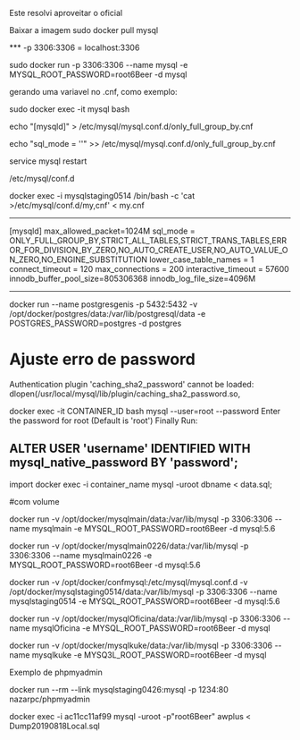 Este resolvi aproveitar o oficial

Baixar a imagem
sudo docker pull mysql

*** -p 3306:3306  = localhost:3306


sudo docker run -p 3306:3306 --name mysql -e MYSQL_ROOT_PASSWORD=root6Beer -d mysql



gerando uma variavel no .cnf, como exemplo:

sudo docker exec -it mysql bash 

echo "[mysqld]" >  /etc/mysql/mysql.conf.d/only_full_group_by.cnf

echo "sql_mode = ''" >>  /etc/mysql/mysql.conf.d/only_full_group_by.cnf

service mysql restart


/etc/mysql/conf.d

docker exec -i mysqlstaging0514 /bin/bash -c 'cat >/etc/mysql/conf.d/my,cnf' < my.cnf

*************************
[mysqld]
max_allowed_packet=1024M
sql_mode = ONLY_FULL_GROUP_BY,STRICT_ALL_TABLES,STRICT_TRANS_TABLES,ERROR_FOR_DIVISION_BY_ZERO,NO_AUTO_CREATE_USER,NO_AUTO_VALUE_ON_ZERO,NO_ENGINE_SUBSTITUTION
lower_case_table_names = 1
connect_timeout = 120
max_connections = 200
interactive_timeout = 57600
innodb_buffer_pool_size=805306368
innodb_log_file_size=4096M
*************************


docker run --name postgresgenis -p 5432:5432 -v /opt/docker/postgres/data:/var/lib/postgresql/data -e POSTGRES_PASSWORD=postgres -d postgres



# Ajuste erro de password
Authentication plugin 'caching_sha2_password' cannot be loaded: dlopen(/usr/local/mysql/lib/plugin/caching_sha2_password.so, 

docker exec -it CONTAINER_ID bash
mysql --user=root --password
Enter the password for root (Default is 'root') Finally Run:

ALTER USER 'username' IDENTIFIED WITH mysql_native_password BY 'password';
-----------------------------------------------------------------------------------------

import
docker exec -i container_name mysql -uroot dbname < data.sql;

#com volume

docker run -v /opt/docker/mysqlmain/data:/var/lib/mysql -p 3306:3306 --name mysqlmain -e MYSQL_ROOT_PASSWORD=root6Beer -d mysql:5.6

docker run -v /opt/docker/mysqlmain0226/data:/var/lib/mysql -p 3306:3306 --name mysqlmain0226 -e MYSQL_ROOT_PASSWORD=root6Beer -d mysql:5.6

docker run -v /opt/docker/confmysql:/etc/mysql/mysql.conf.d -v /opt/docker/mysqlstaging0514/data:/var/lib/mysql -p 3306:3306 --name mysqlstaging0514 -e MYSQL_ROOT_PASSWORD=root6Beer -d mysql:5.6

docker run -v /opt/docker/mysqlOficina/data:/var/lib/mysql -p 3306:3306 --name mysqlOficina -e MYSQL_ROOT_PASSWORD=root6Beer -d mysql

docker run -v /opt/docker/mysqlkuke/data:/var/lib/mysql -p 3306:3306 --name mysqlkuke -e MYSQ3L_ROOT_PASSWORD=root6Beer -d mysql


Exemplo de phpmyadmin

docker run --rm --link mysqlstaging0426:mysql -p 1234:80 nazarpc/phpmyadmin


docker exec -i ac11cc11af99 mysql -uroot -p"root6Beer" awplus < Dump20190818Local.sql
